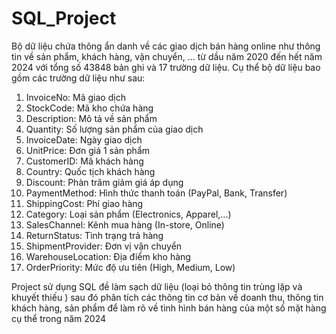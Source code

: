 # SQL_Project
Bộ dữ liệu chứa thông ẩn danh về các giao dịch bán hàng online như thông tin về sản phẩm, khách hàng, vận chuyển, ... từ dầu năm 2020 đến hết năm 2024 với tổng số 43848 bản ghi và 17 trường dữ liệu. Cụ thể bộ dữ liệu bao gồm các trường dữ liệu như sau: 
1. InvoiceNo: Mã giao dịch
2. StockCode: Mã kho chứa hàng 
3. Description: Mô  tả về sản phẩm
4. Quantity: Số lượng sản phẩm của giao dịch
5. InvoiceDate: Ngày giao dịch
6. UnitPrice: Đơn giá 1 sản phẩm
7. CustomerID: Mã khách hàng
8. Country: Quốc tịch khách hàng
9. Discount: Phàn trăm giảm giá áp dụng
10. PaymentMethod: Hình thức thanh toán (PayPal, Bank, Transfer) 
11. ShippingCost: Phí giao hàng
12. Category: Loại sản phẩm (Electronics, Apparel,...)
13. SalesChannel: Kênh mua hàng (In-store, Online) 
14. ReturnStatus: Tình trạng trả hàng
15. ShipmentProvider: Đơn vị vận chuyển
16. WarehouseLocation: Địa điểm kho hàng
17. OrderPriority: Mức độ ưu tiên (High, Medium, Low) 

Project sử dụng SQL đề làm sạch dữ liệu (loại bỏ thông tin trùng lặp và khuyết thiếu ) sau đó phân tích các thông tin cơ bản về doanh thu, thông tin khách hàng, sản phẩm để làm rõ về tình hình bán hàng của một số mặt hàng cụ thể trong năm 2024
